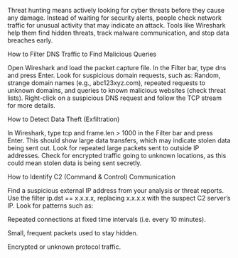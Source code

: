 Threat hunting means actively looking for cyber threats before they cause any damage. Instead of waiting for security alerts, people check network traffic for unusual activity that may indicate an attack. Tools like Wireshark help them find hidden threats, track malware communication, and stop data breaches early.

How to Filter DNS Traffic to Find Malicious Queries

Open Wireshark and load the packet capture file. In the Filter bar, type dns and press Enter. Look for suspicious domain requests, such as: Random, strange domain names (e.g., abc123xyz.com), repeated requests to unknown domains, and queries to known malicious websites (check threat lists). Right-click on a suspicious DNS request and follow the TCP stream for more details.

How to Detect Data Theft (Exfiltration)

In Wireshark, type tcp and frame.len > 1000 in the Filter bar and press Enter. This should show large data transfers, which may indicate stolen data being sent out. Look for repeated large packets sent to outside IP addresses. Check for encrypted traffic going to unknown locations, as this could mean stolen data is being sent secretly.

How to Identify C2 (Command & Control) Communication

Find a suspicious external IP address from your analysis or threat reports. Use the filter ip.dst == x.x.x.x, replacing x.x.x.x with the suspect C2 server’s IP. Look for patterns such as:

Repeated connections at fixed time intervals (i.e. every 10 minutes).

Small, frequent packets used to stay hidden.

Encrypted or unknown protocol traffic.
